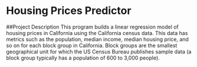 # Housing Prices Predictor
##Project Description 
This program builds a linear regression model of housing prices in California using the California census data. This data has metrics such as the population, median income, median housing price, and so on for each block group in California. Block groups are the smallest geographical unit for which the US Census Bureau publishes sample data (a block group typically has a population of 600 to 3,000 people). 
